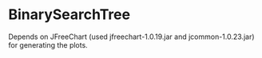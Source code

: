 # BinarySearchTree
  Depends on JFreeChart (used jfreechart-1.0.19.jar and jcommon-1.0.23.jar) for generating the plots. 
